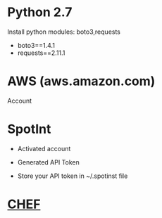 # Python 2.7

Install python modules: boto3,requests
* boto3==1.4.1
* requests==2.11.1

# AWS (aws.amazon.com)

Account

# SpotInt

* Activated account

* Generated API Token

* Store your API token in ~/.spotinst file

# [CHEF](https://github.com/lioramilbaum/depi-fe/develop/CHEF.md "Title")

